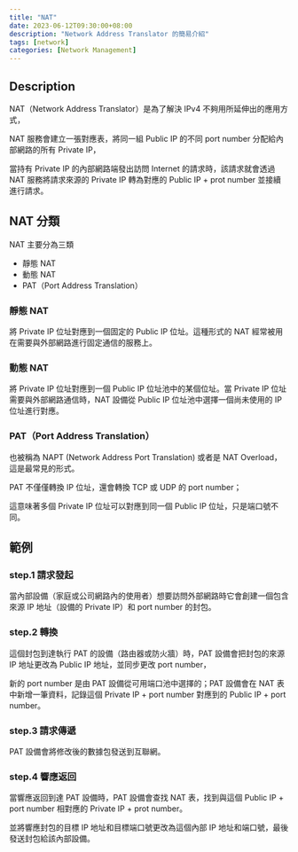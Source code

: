 ```yaml
---
title: "NAT"
date: 2023-06-12T09:30:00+08:00
description: "Network Address Translator 的簡易介紹"
tags: [network]
categories: [Network Management]
---
```


## Description

NAT（Network Address Translator）是為了解決 IPv4 不夠用所延伸出的應用方式，

NAT 服務會建立一張對應表，將同一組 Public IP 的不同 port number 分配給內部網路的所有 Private IP，

當持有 Private IP 的內部網路端發出訪問 Internet 的請求時，該請求就會透過 NAT 服務將請求來源的 Private IP 轉為對應的 Public IP + prot number 並接續進行請求。

## NAT 分類

NAT 主要分為三類

- 靜態 NAT
- 動態 NAT
- PAT（Port Address Translation）

### 靜態 NAT

將 Private IP 位址對應到一個固定的 Public IP 位址。這種形式的 NAT 經常被用在需要與外部網路進行固定通信的服務上。

### 動態 NAT

將 Private IP 位址對應到一個 Public IP 位址池中的某個位址。當 Private IP 位址需要與外部網路通信時，NAT 設備從 Public IP 位址池中選擇一個尚未使用的 IP 位址進行對應。

### PAT（Port Address Translation）

也被稱為 NAPT (Network Address Port Translation) 或者是 NAT Overload，這是最常見的形式。

PAT 不僅僅轉換 IP 位址，還會轉換 TCP 或 UDP 的 port number；

這意味著多個 Private IP 位址可以對應到同一個 Public IP 位址，只是端口號不同。

## 範例

### step.1 請求發起

當內部設備（家庭或公司網路內的使用者）想要訪問外部網路時它會創建一個包含來源 IP 地址（設備的 Private IP）和 port number 的封包。

### step.2 轉換

這個封包到達執行 PAT 的設備（路由器或防火牆）時，PAT 設備會把封包的來源 IP 地址更改為 Public IP 地址，並同步更改 port number，

新的 port number 是由 PAT 設備從可用端口池中選擇的；PAT 設備會在 NAT 表中新增一筆資料，記錄這個 Private IP + port number 對應到的 Public IP + port number。

### step.3 請求傳遞

PAT 設備會將修改後的數據包發送到互聯網。

### step.4 響應返回

當響應返回到達 PAT 設備時，PAT 設備會查找 NAT 表，找到與這個 Public IP + port number 相對應的 Private IP + prot number。

並將響應封包的目標 IP 地址和目標端口號更改為這個內部 IP 地址和端口號，最後發送封包給該內部設備。
